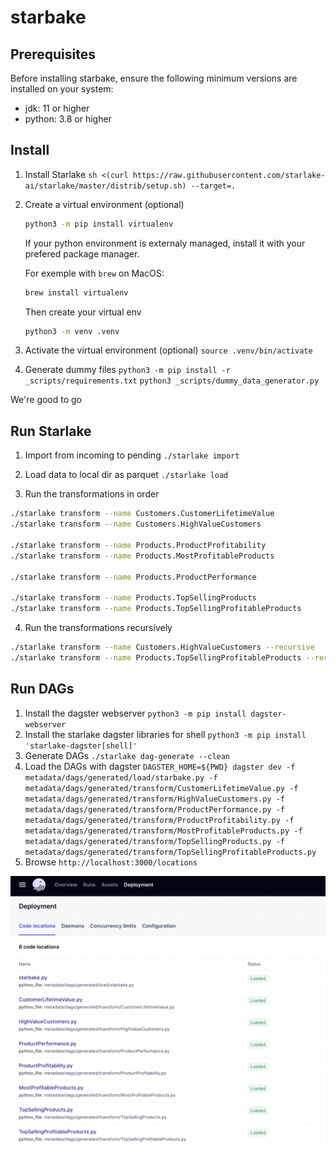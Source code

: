 # starbake

## Prerequisites

Before installing starbake, ensure the following minimum versions are installed on your system:

- jdk: 11 or higher
- python: 3.8 or higher

## Install

1. Install Starlake
`sh <(curl https://raw.githubusercontent.com/starlake-ai/starlake/master/distrib/setup.sh) --target=.`
2. Create a virtual environment (optional)
   ```bash
   python3 -m pip install virtualenv
   ```
   If your python environment is externaly managed, install it with your prefered package manager. 
   
   For exemple with `brew` on MacOS:
   ```bash
   brew install virtualenv
   ```
   Then create your virtual env
   ```bash
   python3 -m venv .venv
   ```
3. Activate the virtual environment (optional)
   `source .venv/bin/activate`
4. Generate dummy files
   `python3 -m pip install -r _scripts/requirements.txt`
   `python3 _scripts/dummy_data_generator.py`

We're good to go

## Run Starlake

1. Import from incoming to pending
`./starlake import`

2. Load data to local dir as parquet
`./starlake load`

3. Run the transformations in order

```bash
./starlake transform --name Customers.CustomerLifetimeValue 
./starlake transform --name Customers.HighValueCustomers 

./starlake transform --name Products.ProductProfitability 
./starlake transform --name Products.MostProfitableProducts 

./starlake transform --name Products.ProductPerformance 

./starlake transform --name Products.TopSellingProducts 
./starlake transform --name Products.TopSellingProfitableProducts 
```

4. Run the transformations recursively

```bash
./starlake transform --name Customers.HighValueCustomers --recursive
./starlake transform --name Products.TopSellingProfitableProducts --recursive
```

## Run DAGs

1. Install the dagster webserver
   `python3 -m pip install dagster-webserver`
2. Install the starlake dagster libraries for shell
   `python3 -m pip install 'starlake-dagster[shell]'`
3. Generate DAGs
`./starlake dag-generate --clean`
4. Load the DAGs with dagster
`DAGSTER_HOME=${PWD} dagster dev -f metadata/dags/generated/load/starbake.py -f metadata/dags/generated/transform/CustomerLifetimeValue.py -f metadata/dags/generated/transform/HighValueCustomers.py -f metadata/dags/generated/transform/ProductPerformance.py -f metadata/dags/generated/transform/ProductProfitability.py -f metadata/dags/generated/transform/MostProfitableProducts.py -f metadata/dags/generated/transform/TopSellingProducts.py -f metadata/dags/generated/transform/TopSellingProfitableProducts.py`
5. Browse `http://localhost:3000/locations`

![dagster](https://raw.githubusercontent.com/starlake-ai/StarBake/master/dagster.png)
